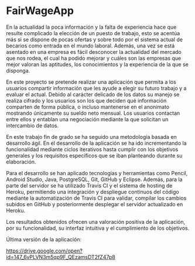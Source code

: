 # FairWageApp

En la actualidad la poca información y la falta de experiencia hace que resulte complicado la elección de un puesto de trabajo, esto se acentúa más si se dispone de pocas ofertas y sobre todo por el sistema actual de becarios como entrada en el mundo laboral. Además, una vez se está asentado en una empresa es fácil desconocer la actualidad del mercado que nos rodea, el cual ha podido mejorar y cuáles son las empresas que mejor valoran las aptitudes, los conocimientos y la experiencia de la que se disponga.

En este proyecto se pretende realizar una aplicación que permita a los usuarios compartir información que les ayude a elegir su futuro trabajo y a evaluar el actual. Debido al carácter delicado de los datos su manejo se realiza cifrado y los usuarios son los que deciden qué información comparten de forma pública, o incluso mantenerse en el anonimato mostrando únicamente su sueldo neto mensual. Los usuarios contactan entre ellos y entablan una negociación mediante la que solicitan un intercambio de datos.

En este trabajo fin de grado se ha seguido una metodología basada en desarrollo ágil. En el desarrollo de la aplicación se ha ido incrementando la funcionalidad mediante ciclos iterativos hasta cumplir con los objetivos generales y los requisitos específicos que se iban planteando durante su elaboración.

Para el desarrollo se han aplicado tecnologías y herramientas como Pencil, Android Studio, Java, PostgreSQL, Git, GitHub y Eclipse. Además, para la parte del servidor se ha utilizado Travis CI y el sistema de hosting de Heroku, permitiendo una integración y despliegue continuos del código mediante la automatización de Travis CI para validar, compilar los cambios subidos en GitHub y posteriormente desplegar el servidor actualizado en Heroku.

Los resultados obtenidos ofrecen una valoración positiva de la aplicación, por su funcionalidad, su interfaz intuitiva y el cumplimiento de los objetivos.

Última versión de la aplicación:

https://drive.google.com/open?id=147_6vPLVN3m5qp9F_QEzamsDT2fZ47p8
